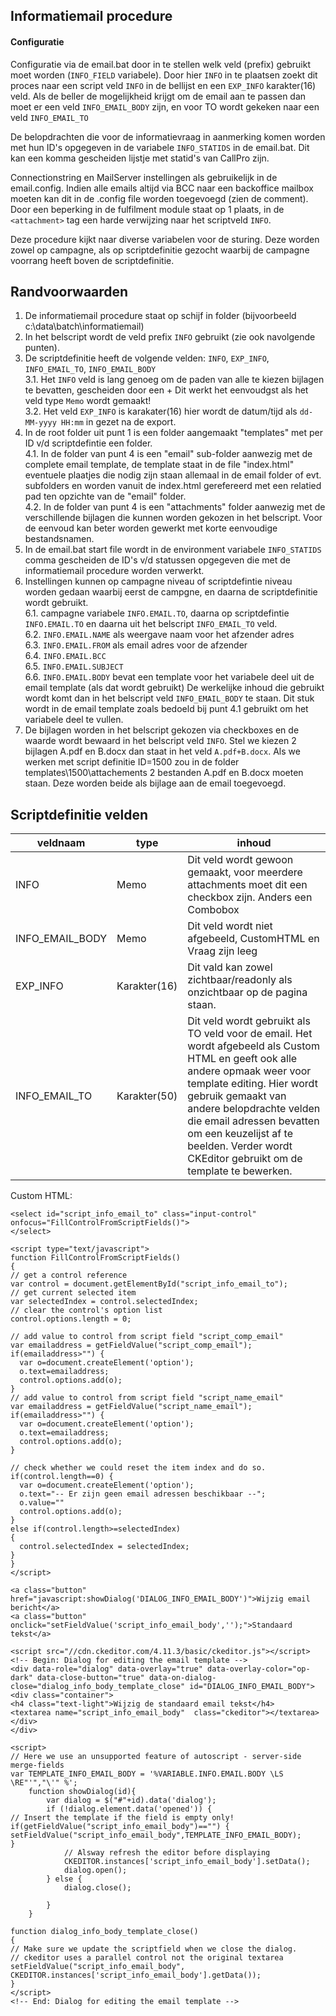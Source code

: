 ## Informatiemail procedure ##

#### Configuratie ####
Configuratie via de email.bat door in te stellen welk veld (prefix) gebruikt moet worden (`INFO_FIELD` variabele). 
Door hier `INFO` in te plaatsen zoekt dit proces naar een script veld `INFO` in de bellijst en een `EXP_INFO` karakter(16) veld. 
Als de beller de mogelijkheid krijgt om de email aan te passen dan moet er een veld `INFO_EMAIL_BODY` zijn, en voor TO wordt gekeken naar een veld `INFO_EMAIL_TO`

De belopdrachten die voor de informatievraag in aanmerking komen worden met hun ID's opgegeven in de variabele `INFO_STATIDS` in de email.bat. 
Dit kan een komma gescheiden lijstje met statid's van CallPro zijn.

Connectionstring en MailServer instellingen als gebruikelijk in de email.config. Indien alle emails altijd via BCC naar een backoffice mailbox moeten kan dit in de .config file worden toegevoegd (zien de comment).
Door een beperking in de fulfilment module staat op 1 plaats, in de `<attachment>` tag een harde verwijzing naar het scriptveld `INFO`.

Deze procedure kijkt naar diverse variabelen voor de sturing. 
Deze worden zowel op campagne, als op scriptdefinitie gezocht waarbij de campagne voorrang heeft boven de scriptdefinitie.


## Randvoorwaarden ##

1. De informatiemail procedure staat op schijf in folder (bijvoorbeeld c:\data\batch\informatiemail)
2. In het belscript wordt de veld prefix `INFO` gebruikt (zie ook navolgende punten).
3. De scriptdefinitie heeft de volgende velden: `INFO`, `EXP_INFO`, `INFO_EMAIL_TO`, `INFO_EMAIL_BODY`  
3.1. Het `INFO` veld is lang genoeg om de paden van alle te kiezen bijlagen te bevatten, gescheiden door een + Dit werkt het eenvoudgst als het veld type `Memo` wordt gemaakt!  
3.2. Het veld `EXP_INFO` is karakater(16) hier wordt de datum/tijd als `dd-MM-yyyy HH:mm` in gezet na de export.
4. In de root folder uit punt 1 is een folder aangemaakt "templates" met per ID v/d scriptdefintie een folder.  
4.1. In de folder van punt 4 is een "email" sub-folder aanwezig met de complete email template, de template staat in de file "index.html" eventuele plaatjes die nodig zijn staan allemaal in de email folder of evt. subfolders en worden vanuit de index.html gerefereerd met een relatied pad ten opzichte van de "email" folder.  
4.2. In de folder van punt 4 is een "attachments" folder aanwezig met de verschillende bijlagen die kunnen worden gekozen in het belscript. Voor de eenvoud kan beter worden gewerkt met korte eenvoudige bestandsnamen.
5. In de email.bat start file wordt in de environment variabele `INFO_STATIDS` comma gescheiden de ID's v/d statussen opgegeven die met de informatiemail procedure worden verwerkt.
6. Instellingen kunnen op campagne niveau of scriptdefintie niveau worden gedaan waarbij eerst de campgne, en daarna de scriptdefinitie wordt gebruikt.  
6.1. campagne variabele `INFO.EMAIL.TO`, daarna op scriptdefintie `INFO.EMAIL.TO` en daarna uit het belscript `INFO_EMAIL_TO` veld.  
6.2. `INFO.EMAIL.NAME` als weergave naam voor het afzender adres  
6.3. `INFO.EMAIL.FROM` als email adres voor de afzender  
6.4. `INFO.EMAIL.BCC`  
6.5. `INFO.EMAIL.SUBJECT`  
6.6. `INFO.EMAIL.BODY` bevat een template voor het variabele deel uit de email template (als dat wordt gebruikt) De werkelijke inhoud die gebruikt wordt komt dan in het belscript veld `INFO_EMAIL_BODY` te staan. Dit stuk wordt in de email template zoals bedoeld bij punt 4.1 gebruikt om het variabele deel te vullen.
7. De bijlagen worden in het belscript gekozen via checkboxes en de waarde wordt bewaard in het belscript veld `INFO`. Stel we kiezen 2 bijlagen A.pdf en B.docx dan staat in het veld `A.pdf+B.docx`. Als we werken met script definitie ID=1500 zou in de folder templates\1500\attachements 2 bestanden A.pdf en B.docx moeten staan. Deze worden beide als bijlage aan de email toegevoegd.

## Scriptdefinitie velden ##

veldnaam | type | inhoud
---------|------|-------
INFO | Memo | Dit veld wordt gewoon gemaakt, voor meerdere attachments moet dit een checkbox zijn. Anders een Combobox
INFO_EMAIL_BODY | Memo | Dit veld wordt niet afgebeeld, CustomHTML en Vraag zijn leeg  
EXP_INFO | Karakter(16) | Dit vald kan zowel zichtbaar/readonly als onzichtbaar op de pagina staan. 
INFO_EMAIL_TO | Karakter(50) | Dit veld wordt gebruikt als TO veld voor de email. Het wordt afgebeeld als Custom HTML en geeft ook alle andere opmaak weer voor template editing. Hier wordt gebruik gemaakt van andere belopdrachte velden die email adressen bevatten om een keuzelijst af te beelden. Verder wordt CKEditor gebruikt om de template te bewerken.

Custom HTML:
```
<select id="script_info_email_to" class="input-control" onfocus="FillControlFromScriptFields()">
</select>

<script type="text/javascript">
function FillControlFromScriptFields() 
{
// get a control reference
var control = document.getElementById("script_info_email_to");
// get current selected item
var selectedIndex = control.selectedIndex;
// clear the control's option list
control.options.length = 0;

// add value to control from script field "script_comp_email"
var emailaddress = getFieldValue("script_comp_email");
if(emailaddress>"") {
  var o=document.createElement('option');
  o.text=emailaddress;
  control.options.add(o);
}
// add value to control from script field "script_name_email"
var emailaddress = getFieldValue("script_name_email");
if(emailaddress>"") {
  var o=document.createElement('option');
  o.text=emailaddress;
  control.options.add(o);
}

// check whether we could reset the item index and do so.
if(control.length==0) {
  var o=document.createElement('option');
  o.text="-- Er zijn geen email adressen beschikbaar --";
  o.value=""
  control.options.add(o);
}
else if(control.length>=selectedIndex)
{
  control.selectedIndex = selectedIndex;
}
}
</script>

<a class="button" href="javascript:showDialog('DIALOG_INFO_EMAIL_BODY')">Wijzig email bericht</a>
<a class="button" onclick="setFieldValue('script_info_email_body','');">Standaard tekst</a>

<script src="//cdn.ckeditor.com/4.11.3/basic/ckeditor.js"></script>
<!-- Begin: Dialog for editing the email template -->
<div data-role="dialog" data-overlay="true" data-overlay-color="op-dark" data-close-button="true" data-on-dialog-close="dialog_info_body_template_close" id="DIALOG_INFO_EMAIL_BODY">
<div class="container">
<h4 class="text-light">Wijzig de standaard email tekst</h4>
<textarea name="script_info_email_body"  class="ckeditor"></textarea>
</div>
</div>

<script>
// Here we use an unsupported feature of autoscript - server-side merge-fields
var TEMPLATE_INFO_EMAIL_BODY = '%VARIABLE.INFO.EMAIL.BODY \LS \RE"'","\'" %';
	function showDialog(id){
		var dialog = $("#"+id).data('dialog');
		if (!dialog.element.data('opened')) {
// Insert the template if the field is empty only!
if(getFieldValue("script_info_email_body")=="") {
setFieldValue("script_info_email_body",TEMPLATE_INFO_EMAIL_BODY);
}
			// Alsway refresh the editor before displaying
			CKEDITOR.instances['script_info_email_body'].setData();
			dialog.open();
		} else {
			dialog.close();

		}
	}

function dialog_info_body_template_close()
{
// Make sure we update the scriptfield when we close the dialog.
// ckeditor uses a parallel control not the original textarea
setFieldValue("script_info_email_body", CKEDITOR.instances['script_info_email_body'].getData());
}
</script>
<!-- End: Dialog for editing the email template -->
```